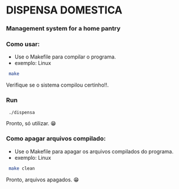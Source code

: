 # DISPENSA DOMESTICA
### Management system for a home pantry


### Como usar:
-  Use o Makefile para compilar o programa. 
-  exemplo: Linux
```sh
 make 
```

Verifique se o sistema compilou certinho!!.

### Run
```sh
 ./dispensa
```
Pronto, só utilizar. 😁

### Como apagar arquivos compilado:
-  Use o Makefile para apagar os arquivos compilados  do programa. 
-  exemplo: Linux
```sh
 make clean
```

Pronto, arquivos apagados. 😁

